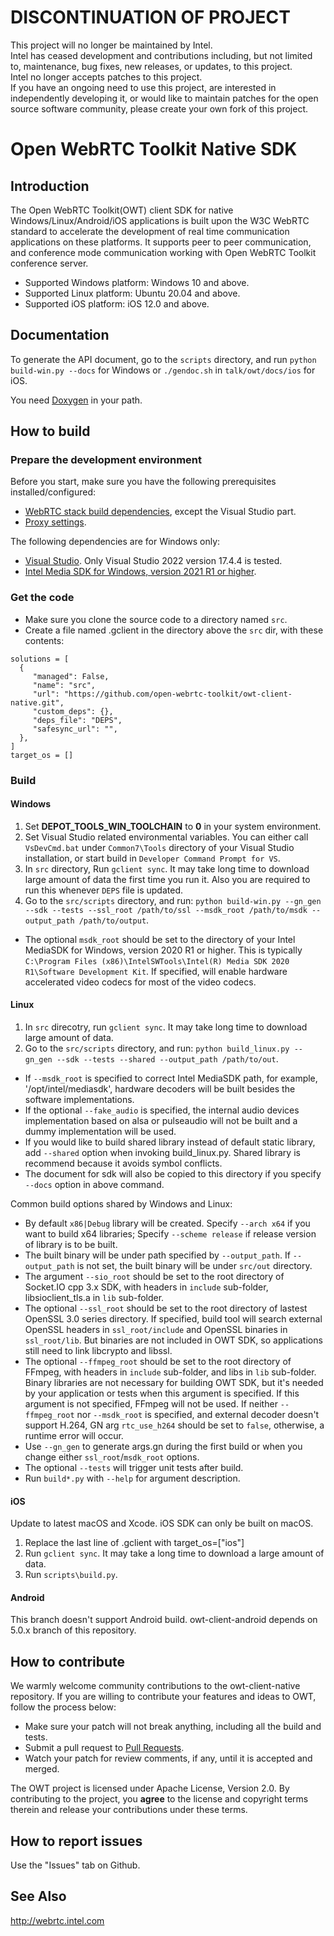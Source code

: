 # DISCONTINUATION OF PROJECT #
This project will no longer be maintained by Intel.  
Intel has ceased development and contributions including, but not limited to, maintenance, bug fixes, new releases, or updates, to this project.  
Intel no longer accepts patches to this project.  
If you have an ongoing need to use this project, are interested in independently developing it, or would like to maintain patches for the open source software community, please create your own fork of this project.  

# Open WebRTC Toolkit Native SDK

## Introduction
The Open WebRTC Toolkit(OWT) client SDK for native Windows/Linux/Android/iOS applications is built upon the W3C WebRTC standard to accelerate the development
of real time communication applications on these platforms. It supports peer to peer communication, and conference mode communication working with
Open WebRTC Toolkit conference server.

- Supported Windows platform: Windows 10 and above.
- Supported Linux platform: Ubuntu 20.04 and above.
- Supported iOS platform: iOS 12.0 and above.

## Documentation
To generate the API document, go to the `scripts` directory, and run `python build-win.py --docs` for Windows or `./gendoc.sh` in `talk/owt/docs/ios` for iOS.

You need [Doxygen](http://www.doxygen.nl/) in your path.

## How to build

### Prepare the development environment
Before you start, make sure you have the following prerequisites installed/configured:
- [WebRTC stack build dependencies](https://webrtc.googlesource.com/src/+/refs/heads/master/docs/native-code/development/prerequisite-sw/index.md), except the Visual Studio part.
- [Proxy settings](https://github.com/open-webrtc-toolkit/owt-client-native/wiki/Proxy-config-for-building-native-SDK).

The following dependencies are for Windows only:
- [Visual Studio](https://chromium.googlesource.com/chromium/src/+/refs/heads/main/docs/windows_build_instructions.md#visual-studio). Only Visual Studio 2022 version 17.4.4 is tested.
- [Intel Media SDK for Windows, version 2021 R1 or higher](https://software.intel.com/en-us/media-sdk/choose-download/client).

### Get the code
- Make sure you clone the source code to a directory named `src`.
- Create a file named .gclient in the directory above the `src` dir, with these contents:

```
solutions = [
  {
     "managed": False,
     "name": "src",
     "url": "https://github.com/open-webrtc-toolkit/owt-client-native.git",
     "custom_deps": {},
     "deps_file": "DEPS",
     "safesync_url": "",
  },
]
target_os = []
```

### Build
#### Windows
1. Set **DEPOT_TOOLS_WIN_TOOLCHAIN** to **0** in your system environment.
1. Set Visual Studio related environmental variables. You can either call `VsDevCmd.bat` under `Common7\Tools` directory of your Visual Studio installation, or start build in `Developer Command Prompt for VS`.
1. In `src` directory, Run `gclient sync`. It may take long time to download large amount of data the first time you run it. Also you are required to run this whenever `DEPS` file is updated.
1. Go to the `src/scripts` directory, and run: `python build-win.py --gn_gen --sdk --tests --ssl_root /path/to/ssl --msdk_root /path/to/msdk --output_path /path/to/output`.
  - The optional `msdk_root` should be set to the directory of your Intel MediaSDK for Windows, version 2020 R1 or higher. This is typically
  `C:\Program Files (x86)\IntelSWTools\Intel(R) Media SDK 2020 R1\Software Development Kit`. If specified, will enable hardware accelerated video codecs for most of the video codecs.


#### Linux
1. In `src` direcotry, run `gclient sync`. It may take long time to download large amount of data.
1. Go to the `src/scripts` directory, and run: `python build_linux.py --gn_gen --sdk --tests --shared --output_path /path/to/out`.
  - If `--msdk_root` is specified to correct Intel MediaSDK path, for example, '/opt/intel/mediasdk', hardware decoders will be built besides the software implementations.
  - If the optional `--fake_audio` is specified, the internal audio devices implementation based on alsa or pulseaudio will not be built and a dummy implementation will be used.
  - If you would like to build shared library instead of default static library, add `--shared` option when invoking build_linux.py. Shared library is recommend because it avoids symbol conflicts.
  - The document for sdk will also be copied to this directory if you specify `--docs` option in above command.

Common build options shared by Windows and Linux:
  - By default `x86|Debug` library will be created. Specify `--arch x64` if you want to build x64 libraries; Specify `--scheme release` if release version of library is to be built.
  - The built binary will be under path specified by `--output_path`. If `--output_path` is not set, the built binary will be under `src/out` directory.
  - The argument `--sio_root` should be set to the root directory of Socket.IO cpp 3.x SDK, with headers in `include` sub-folder, libsioclient_tls.a in `lib` sub-folder.
  - The optional `--ssl_root` should be set to the root directory of lastest OpenSSL 3.0 series directory. If specified, build tool will search external OpenSSL headers in `ssl_root/include` and OpenSSL binaries in `ssl_root/lib`. But binaries are not included in OWT SDK, so applications still need to link libcrypto and libssl.
  - The optional `--ffmpeg_root` should be set to the root directory of FFmpeg, with headers in `include` sub-folder, and libs in `lib` sub-folder. Binary libraries are not necessary for building OWT SDK, but it's needed by your application or tests when this argument is specified. If this argument is not specified, FFmpeg will not be used. If neither `--ffmpeg_root` nor `--msdk_root` is specified, and external decoder doesn't support H.264, GN arg `rtc_use_h264` should be set to `false`, otherwise, a runtime error will occur.
  - Use `--gn_gen` to generate args.gn during the first build or when you change either `ssl_root`/`msdk_root` options.
  - The optional `--tests` will trigger unit tests after build.
  - Run `build*.py` with `--help` for argument description.

#### iOS
Update to latest macOS and Xcode. iOS SDK can only be built on macOS.
1. Replace the last line of .gclient with target_os=["ios"]
1. Run `gclient sync`. It may take a long time to download a large amount of data.
1. Run `scripts\build.py`.

#### Android
This branch doesn't support Android build. owt-client-android depends on 5.0.x branch of this repository.

## How to contribute
We warmly welcome community contributions to the owt-client-native repository. If you are willing to contribute your features and ideas to OWT, follow the process below:

- Make sure your patch will not break anything, including all the build and tests.
- Submit a pull request to [Pull Requests](https://github.com/open-webrtc-toolkit/owt-client-native/pulls).
- Watch your patch for review comments, if any, until it is accepted and merged.

The OWT project is licensed under Apache License, Version 2.0. By contributing to the project, you **agree** to the license and copyright terms therein and release your contributions under these terms.

## How to report issues
Use the "Issues" tab on Github.

## See Also
http://webrtc.intel.com
